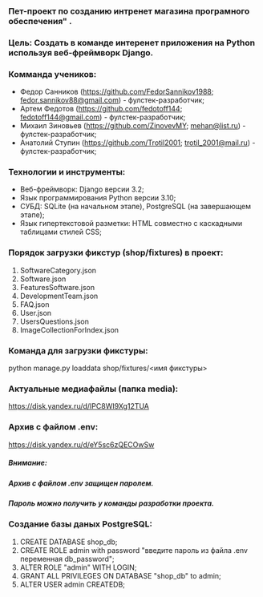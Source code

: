 ### Пет-проект по созданию интренет магазина програмного обеспечения" .

### Цель: Создать в команде интеренет приложения на Python используя веб-фреймворк Django.

### Комманда учеников:
- Федор Санников (https://github.com/FedorSannikov1988; fedor.sannikov88@gmail.com) - фулстек-разработчик;
- Артем Федотов (https://github.com/fedotoff144; fedotoff144@gmail.com) - фулстек-разработчик;
- Михаил Зиновьев (https://github.com/ZinovevMY; mehan@list.ru) - фулстек-разработчик;
- Анатолий Ступин (https://github.com/Trotil2001; trotil_2001@mail.ru) - фулстек-разработчик;

### Технологии и инструменты:
 - Веб-фреймворк: Django версии 3.2;
 - Язык программирования Python версии 3.10; 
 - СУБД: SQLite (на начальном этапе), PostgreSQL (на завершающем этапе); 
 - Язык гипертекстовой разметки: HTML совместно с каскадными таблицами стилей CSS;

### Порядок загрузки фикстур (shop/fixtures) в проект:

1. SoftwareCategory.json
2. Software.json
3. FeaturesSoftware.json
4. DevelopmentTeam.json
5. FAQ.json
6. User.json
7. UsersQuestions.json
8. ImageCollectionForIndex.json

### Команда для загрузки фикстуры:
python manage.py loaddata shop/fixtures/<имя фикстуры>

### Актуальные медиафайлы (папка media):
https://disk.yandex.ru/d/IPC8WI9Xg12TUA

### Архив с файлом .env:
https://disk.yandex.ru/d/eY5sc6zQECOwSw

##### Внимание:
##### Архив с файлом .env защищен паролем.
##### Пароль можно получить у команды разработки проекта.

### Создание базы даных PostgreSQL:
1. CREATE DATABASE shop_db;
2. CREATE ROLE admin with password "введите пароль из файла .env переменная db_password";
3. ALTER ROLE "admin" WITH LOGIN;
4. GRANT ALL PRIVILEGES ON DATABASE "shop_db" to admin;
5. ALTER USER admin CREATEDB;
